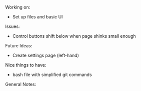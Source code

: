 Working on: 
- Set up files and basic UI 

Issues:
- Control buttons shift below when page shinks small enough

Future Ideas:
- Create settings page (left-hand)

Nice things to have: 
- bash file with simplified git commands

General Notes: 